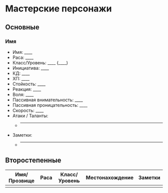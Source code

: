 # Мастерские персонажи

## Основные

### Имя

*   Имя:    ____
*   Раса:   ____
*   Класс/Уровень:  ____ (____)
*   Инициатива: ____
*   КД: ____
*   ХП: ____
*   Стойкость:  ____
*   Реакция:    ____
*   Воля:   ____
*   Пассивная внимательность:   ____
*   Пассивная проницательность: ____
*   Скорость:   ____
*   Атаки / Таланты:
    *   ____
*   Заметки:
    *   ____

## Второстепенные

|Имя/Прозвище   |Раса   |Класс/Уровень  |Местонахождение    |Заметки    |
|---------------|-------|---------------|-------------------|-----------|
|               |       |               |                   |           |
